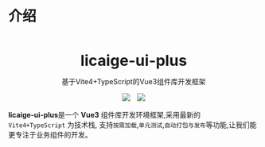 # 介绍

<br />
<br />
<div style="text-align:center">
<b style="font-size:30px">licaige-ui-plus</b>
<p>基于Vite4+TypeScript的Vue3组件库开发框架</p>
<img style="display:inline" src="https://img.shields.io/npm/v/create-licaige" />

<img style="display:inline;margin-left:10px" src="https://img.shields.io/npm/dt/create-licaige" />
</div>

**licaige-ui-plus**是一个 **Vue3** 组件库开发环境框架,采用最新的 `Vite4+TypeScript` 为技术栈,
支持`按需加载`,`单元测试`,`自动打包与发布`等功能,让我们能更专注于业务组件的开发。

